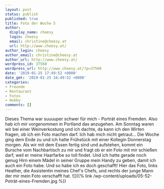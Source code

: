 ```yaml
---
layout: post
status: publish
published: true
title: Foto der Woche 5
author:
  display_name: cheesy
  login: cheesy
  email: christine@cheesy.at
  url: http://www.cheesy.at/
author_login: cheesy
author_email: christine@cheesy.at
author_url: http://www.cheesy.at/
wordpress_id: 37560
wordpress_url: http://www.cheesy.at/?p=37560
date: '2019-01-25 17:49:52 +0000'
date_gmt: '2019-01-25 16:49:52 +0000'
categories:
- Freunde
- Restaurant
- Fotos
- Hobby
comments: []
---
```

Dieses Thema war suuuuper schwer für mich - Porträt eines Fremden. Also hab ich mir vorgenommen in Portland das anzugehen. Am Sonntag waren wir bei einer Weinverkostung und ich dachte, da kann ich den Wirten fragen, ob ich ein Foto machen darf. Ich hab mich nicht getraut... Die Woche ging dem Ende zu und ich hatte Frühstück mit einer Kollegin Donnerstag morgen. Als wir mit dem Essen fertig sind und aufstehen, kommt ein Bursche vom Nachbartisch zu mir und fragt ob er ein Foto mit mir schießen darf, weil er meine Haarfarbe so toll findet. Und ich hatte gerade noch genug Hirn einem Mädel in seiner Gruppe mein Handy zu geben, damit ich auch ein Foto habe. Und so habe ich es doch geschafft!
Hier das Foto, links Heather, die Assistentin meines Chef's Chefs, und rechts der junge Mann der mir mein Foto verschafft hat.
![]({% link /wp-content/uploads/05-52-Poträt-eines-Fremden.jpg %})
